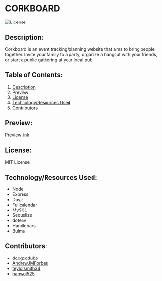 # CORKBOARD
  ![License](https://img.shields.io/static/v1.svg?label=License&message=MIT%20License&color=blue)
## Description:
  <span id="description">Corkboard is an event tracking/planning website that aims to bring people together. Invite your family to a party, organize a hangout with your friends, or start a public gathering at your local pub!</span>
  
## Table of Contents:
  <ol>
    <li><a href="#description">Description</a>
    <li><a href="#preview">Preview</a>
    <li><a href="#license">License</a>
    <li><a href="#techused">Technology/Resources Used</a>
    <li><a href="#contributors">Contributors</a>
  </ol>

## <span id="preview">Preview:</span>
  <a href="https://corkboard-1d9df6d8e0e1.herokuapp.com/">Preview link</a>

## <span id="license">License:</span>
  MIT License

## <span id="techused">Technology/Resources Used:</span>
  - Node
  - Express
  - Dayjs
  - Fullcalendar
  - MySQL
  - Sequelize
  - dotenv
  - Handlebars
  - Bulma

  ## <span id="contributors">Contributors:</span>
  - <a href="https://github.com/deegeedubs">deegeedubs</a>
  - <a href="https://github.com/AndrewJMForbes">AndrewJMForbes</a>
  - <a href="https://github.com/teylorsmith34">teylorsmith34</a>
  - <a href="https://github.com/hanwol525">hanwol525</a>
